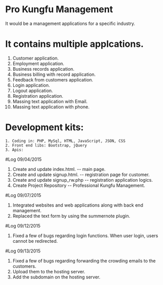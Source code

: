 # Pro Kungfu Management

It would be a management applications for a specific industry. 

# It contains multiple applcations.

1. Customer application.
2. Employment application.
3. Business records application.
4. Business billing with record application. 
5. Feedback from customers application. 
6. Login application.
7. Logout application. 
8. Registration application. 
9. Massing text application with Email.
10. Massing text application with phone. 


# Development kits:
    1. Coding in: PHP, MySql, HTML, JavaScript, JSON, CSS
    2. Front end libs: Bootstrap, jQuery
    3. Apis: 


#Log 09/04/2015

1. Create and update index.html. -- main page. 
2. Create and update signup.html. -- registration page for customer.
3. Create and update signup_rw.php -- registration application logics. 
4. Create Project Repository -- Professional Kungfu Management. 

#Log 09/07/2015
1. Integrated websites and web applications along with back end management.
2. Replaced the text form by using the summernote plugin. 

#Log 09/12/2015
1. Fixed a few of bugs regarding login functions. When user login, users cannot be redirected.

#Log 09/13/2015
1. Fixed a few of bugs regarding forwarding the crowding emails to the customers. 
2. Upload them to the hosting server. 
3. Add the subdomain on the hosting server. 

